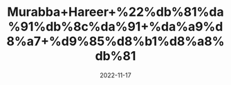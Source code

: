 ---
title: 'Murabba+Hareer+%22%db%81%da%91%db%8c%da%91+%da%a9%d8%a7+%d9%85%d8%b1%d8%a8%db%81'
date: '2022-11-17' 
metatag: '' 
inventory: '0' 
draft: false 
# meta description 
shortDescripton: 'Chebula+Preserve%22+It+can+help+with+obstinate+and+chronic+constipation%2c+hard+stools%2c+acidity%2c+haemorrhoids%2c+cough%2c+the+common+cold%2c+and+asthmatic+issues.+'
description: 'Preserves+++%d9%85%d8%b1%d8%a8%db%81+%22+%d8%a7%da%86%d8%a7%d8%b1'
longdescription: ''
tags: ''
brand: ''
subCategory: ''
unit: '250 gm-Pk'
sellCount: '0'
featured: True
# product Price
price: '180.0'
# Product Short Description
shortDescription: 'Chebula+Preserve%22+It+can+help+with+obstinate+and+chronic+constipation%2c+hard+stools%2c+acidity%2c+haemorrhoids%2c+cough%2c+the+common+cold%2c+and+asthmatic+issues.+'
productID: '190B6D13-383C-ED11-996A-005056B3A416'
type: 'products'
category: 'Preserves+++%d9%85%d8%b1%d8%a8%db%81+%22+%d8%a7%da%86%d8%a7%d8%b1' 
thumnailproduct: 'https://eraconnect.blob.core.windows.net/product-images/aminsaddiquidawakhana/92dddcb6-9cf5-40e8-8db6-77d69b28794a.webp' 
images:
  - image: 'https://eraconnect.blob.core.windows.net/product-images/aminsaddiquidawakhana/92dddcb6-9cf5-40e8-8db6-77d69b28794a.webp'  
Variants:
---